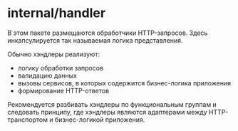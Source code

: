 # internal/handler

В этом пакете размещаются обработчики HTTP-запросов. Здесь инкапсулируется так называемая логика представления.

Обычно хэндлеры реализуют:

- логику обработки запросов
- валидацию данных
- вызовы сервисов, в которых содержится бизнес-логика приложения
- формирование HTTP-ответов

Рекомендуется разбивать хэндлеры по функциональным группам и следовать принципу, где хэндлеры являются адаптерами между HTTP-транспортом и бизнес-логикой приложения.
